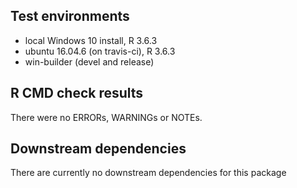 ## Test environments
* local Windows 10 install, R 3.6.3
* ubuntu 16.04.6 (on travis-ci), R 3.6.3
* win-builder (devel and release)

## R CMD check results
There were no ERRORs, WARNINGs or NOTEs.

## Downstream dependencies
There are currently no downstream dependencies for this package

